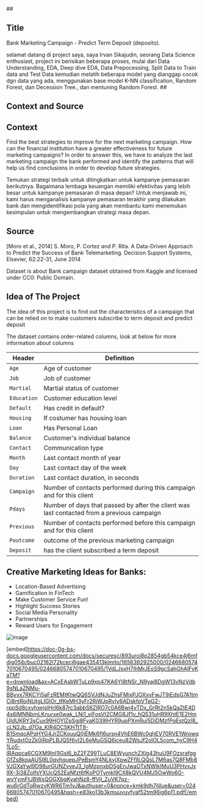 
##<h2>Title</h2>
Bank Marketing Campaign - Predict Term Deposit (deposito).</br>

selamat datang di project saya, saya Irvan Sikajudin, seorang Data Science enthusiast, project ini berisikan beberapa proses, mulai dari Data Understanding, EDA, Deep dive EDA, Data Prepocessing, Split Data to Train data and Test Data kemudian melatih beberapa model yang dianggap cocok dgn data yang ada, menggunakan base model K-NN classification, Random Forest, dan Decession Tree., dan mentuning Random Forest.
##<h2>Context and Source</h2>

<h2>Context</h2>
Find the best strategies to improve for the next marketing campaign. How can the financial institution have a greater effectiveness for future marketing campaigns? In order to answer this, we have to analyze the last marketing campaign the bank performed and identify the patterns that will help us find conclusions in order to develop future strategies.<br>

Temukan strategi terbaik untuk ditingkatkan untuk kampanye pemasaran berikutnya. Bagaimana lembaga keuangan memiliki efektivitas yang lebih besar untuk kampanye pemasaran di masa depan? Untuk menjawab ini, kami harus menganalisis kampanye pemasaran terakhir yang dilakukan bank dan mengidentifikasi pola yang akan membantu kami menemukan kesimpulan untuk mengembangkan strategi masa depan.<br>

<h2>Source</h2>
[Moro et al., 2014] S. Moro, P. Cortez and P. Rita. A Data-Driven Approach to Predict the Success of Bank Telemarketing. Decision Support Systems, Elsevier, 62:22-31, June 2014

Dataset is about Bank campaign dataset obtained from Kaggle and licensed under CC0: Public Domain.

## Idea of The Project
The idea of ​​this project is to find out the characteristics of a campaign that can be relied on to make customers subscribe to term deposit and predict deposit

The dataset contains order-related columns, look at below for more information about columns

<table>
<thead><tr>
<th>Header</th>
<th>Definition</th>
</tr>
</thead>
<tbody>
<tr>
<td><code>Age</code></td>
<td>Age of customer</td>
</tr>
<tr>
<td><code>Job</code></td>
<td>Job of customer</td>
</tr>
<tr>
<td><code>Martial</code></td>
<td>Martial status of customer  </td>
</tr>
<tr>
<td><code>Education</code></td>
<td>Customer education level</td>
</tr>
<tr>
<td><code>Default</code></td>
<td>Has credit in default?</td>
</tr>
<tr>
<td><code>Housing</code></td>
<td>If costumer has housing loan</td>
</tr>
<tr>
<td><code>Loan</code></td>
<td>Has Personal Loan</td>
</tr>
<tr>
<td><code>Balance</code></td>
<td>Customer's individual balance</td>
</tr>
<tr>
<td><code>Contact</code></td>
<td>Communication type</td>
</tr>
<tr>
<td><code>Month</code></td>
<td>Last contact month of year </td>
</tr>
<tr>
<td><code>Day</code></td>
<td>Last contact day of the week</td>
</tr>
<tr>
<td><code>Duration</code></td>
<td>Last contact duration, in seconds</td>
</tr>
<tr>
<td><code>Campaign</code></td>
<td>Number of contacts performed during this campaign and for this client</td>
</tr>
<tr>
<td><code>Pdays</code></td>
<td>Number of days that passed by after the client was last contacted from a previous campaign</td>
</tr>
<tr>
<td><code>Previous</code></td>
<td>Number of contacts performed before this campaign and for this client</td>
</tr>
<tr>
<td><code>Poutcome</code></td>
<td>outcome of the previous marketing campaign </td>
</tr>
<tr>
<td><code>Deposit</code></td>
<td>has the client subscribed a term deposit</td>
</tr>
</tbody>
</table>


## <h2>Creative Marketing Ideas for Banks:</h2>


*   Location-Based Advertising
*   Gamification in FinTech
*   Make Customer Service Fun!
*   Highlight Success Stories
*   Social Media Personality
*   Partnerships
*   Reward Users for Engagement


![image](https://user-images.githubusercontent.com/41347634/176096942-23eaf3cc-cb8e-4d22-9507-addb1ba441b7.png)

[embed]https://doc-0g-bs-docs.googleusercontent.com/docs/securesc/893uroi8p2854gb54kce4j6mfdig05jb/buc02162l72kcecj6gae435413klmito/1656392925000/02466805747010670495/02466805747010670495/1VdLJsxH7IhMrJEoS9gcSahGhAlFvKaTM?e=download&ax=ACxEAsbWTuLp9xp47KA6YI8tNSr_N9yaj8DgW13vNzVdb9sNLaZNMu-BByvx7RKCYj5aFzREMtKtwQQ6SVJdNJuZhsFMixPJOXxyFwJT9iEdsG7A1tmCj8ntRoiNUtgLIGIOr_tfKeMH3yFr2RiWJpRvIy6ADskfpVTeG2-rppSd8cxvhxejslHrI6k87rc3abbS6ZlRO7c0A6Bwi4vTDx_GrRt2n5kQaZtE4D4s6iMNNbmLKnurxe0wak_LNi1_viFosVt2CMG8Jf1v_hQ531uHR9XhtE1E2HmUIdUKRY3sCux99HOYlZpSgj8FvaK039IHYR9upPXmRuj5DiDMzfPqEstQzI8_cLN2Jb_d7Oa_KlR4DC5KHTtT8-B1SmqcAPqHYG4JrZCKouuQ0jEMk6fI6ursn4VhE6BWc0ghEV70RVE1WrowqYRudxtOzZk0iRpPLBJQ5f6vI2L6eMuGSQ6iceu82WsJf2oIOL5com_hyC9H41Lo5-lRAqpca6CGXM9InI1lGsI6_bZ2FZ99TLuC8EWyunchZXlg43huU9FOzxrafggGfZs8kqaAUSl8L0qvhquepJPeBsmY4NLkvjXpwZFfllLQQsL7M6as7Q8FMb8VJGXaYwl9D98urGUNZvveJ3_IgMzpnxbDSgEnJwaOTxNWIkIMuU3PHvxJx9X-3i38ZolfsYXUcQS2EaNfzt6fKoPOTymkl9CX8kQVU4MJ5OwWo6G-wvYymFtJBWxQGGXbgKyahNz8-ffVjl_ZuVK7qz-wu6rGdTqRwzvKWR6Tm1vJ&authuser=0&nonce=kmk9dh7iljlue&user=02466805747010670495&hash=e83ko13b3kmuuvuvfvaf52tm96ig6p11.pdf[/embed]



